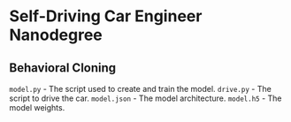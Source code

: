 # Self-Driving Car Engineer Nanodegree

## Behavioral Cloning

`model.py` - The script used to create and train the model.
`drive.py` - The script to drive the car.
`model.json` - The model architecture.
`model.h5` - The model weights.
